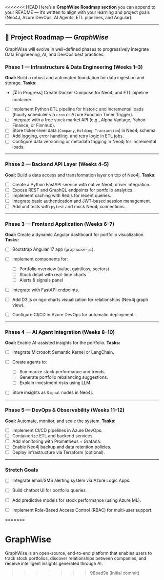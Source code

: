 <<<<<<< HEAD
Here’s a **GraphWise Roadmap section** you can append to your README — it’s written to align with your learning and project goals (Neo4J, Azure DevOps, AI Agents, ETL pipelines, and Angular).

---

## 🧭 Project Roadmap — *GraphWise*

GraphWise will evolve in well-defined phases to progressively integrate Data Engineering, AI, and DevOps best practices.

### **Phase 1 — Infrastructure & Data Engineering (Weeks 1–3)**

**Goal:** Build a robust and automated foundation for data ingestion and storage.
**Tasks:**

* [⏳ In Progress] Create Docker Compose for Neo4j and ETL pipeline container.
* [ ] Implement Python ETL pipeline for historic and incremental loads (hourly scheduler via `cron` or Azure Function Timer Trigger).
* [ ] Integrate with a free stock market API (e.g., Alpha Vantage, Yahoo Finance, or Finnhub).
* [ ] Store ticker-level data (`Company`, `Holding`, `Transaction`) in Neo4j schema.
* [ ] Add logging, error handling, and retry logic in ETL jobs.
* [ ] Configure data versioning or metadata tagging in Neo4j for incremental loads.

---

### **Phase 2 — Backend API Layer (Weeks 4–5)**

**Goal:** Build a data access and transformation layer on top of Neo4j.
**Tasks:**

* [ ] Create a Python FastAPI service with native Neo4j driver integration.
* [ ] Expose REST and GraphQL endpoints for portfolio analytics.
* [ ] Implement caching with Redis for recent queries.
* [ ] Integrate basic authentication and JWT-based session management.
* [ ] Add unit tests with `pytest` and mock Neo4j connections.

---

### **Phase 3 — Frontend Application (Weeks 6–7)**

**Goal:** Create a dynamic Angular dashboard for portfolio visualization.
**Tasks:**

* [ ] Bootstrap Angular 17 app (`graphwise-ui`).
* [ ] Implement components for:

  * [ ] Portfolio overview (value, gain/loss, sectors)
  * [ ] Stock detail with real-time charts
  * [ ] Alerts & signals panel
* [ ] Integrate with FastAPI endpoints.
* [ ] Add D3.js or ngx-charts visualization for relationships (Neo4j graph view).
* [ ] Configure CI/CD in Azure DevOps for automatic deployment.

---

### **Phase 4 — AI Agent Integration (Weeks 8–10)**

**Goal:** Enable AI-assisted insights for the portfolio.
**Tasks:**

* [ ] Integrate Microsoft Semantic Kernel or LangChain.
* [ ] Create agents to:

  * [ ] Summarize stock performance and trends.
  * [ ] Generate portfolio rebalancing suggestions.
  * [ ] Explain investment risks using LLM.
* [ ] Store insights as `Signal` nodes in Neo4j.

---

### **Phase 5 — DevOps & Observability (Weeks 11–12)**

**Goal:** Automate, monitor, and scale the system.
**Tasks:**

* [ ] Implement CI/CD pipelines in Azure DevOps.
* [ ] Containerize ETL and backend services.
* [ ] Add monitoring with Prometheus + Grafana.
* [ ] Enable Neo4j backup and data retention policies.
* [ ] Deploy infrastructure via Terraform (optional).

---

### **Stretch Goals**

* [ ] Integrate email/SMS alerting system via Azure Logic Apps.
* [ ] Build chatbot UI for portfolio queries.
* [ ] Add predictive models for stock performance (using Azure ML).
* [ ] Implement Role-Based Access Control (RBAC) for multi-user support.


=======
# GraphWise
GraphWise is an open-source, end-to-end platform that enables users to track stock portfolios, discover relationships between companies, and receive intelligent insights generated through AI.
>>>>>>> 98bed9e (Initial commit)
